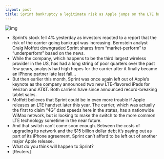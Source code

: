 ```yaml
---
layout: post
title: Sprint bankruptcy a legitimate risk as Apple jumps on the LTE bandwagon
---
```

![img](http://media.idownloadblog.com/wp-content/uploads/2012/03/sprint-store.jpg)
* Sprint’s stock fell 4% yesterday as investors reacted to a report that the risk of the carrier going bankrupt was increasing. Bernstein analyst Craig Moffett downgraded Sprint shares from “market-perform” to “underperform” based on the news.
* While the company, which happens to be the third largest wireless provider in the US, has had a long string of poor quarters over the past few years, analysts had high hopes for the carrier after it finally became an iPhone partner late last fall…
* But then earlier this month, Sprint was once again left out of Apple’s keynote as the company announced two new LTE-flavored iPads for Verizon and AT&T. Both carriers have since announced record-breaking tablet sales.
* Moffett believes that Sprint could be in even more trouble if Apple releases an LTE handset later this year. The carrier, which was actually the first to claim “4G” data speeds here in the states, has a nationwide WiMax network, but is looking to make the switch to the more common LTE technology sometime in the near future.
* And that switch can’t come soon enough. Between the costs of upgrading its network and the $15 billion dollar debt it’s paying out as part of its iPhone agreement, Sprint can’t afford to be left out of another major Apple release.
* What do you think will happen to Sprint?
* [Reuters]

